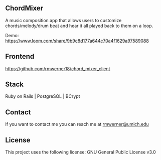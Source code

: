 ## ChordMixer
A music composition app that allows users to customize chords/melody/drum beat and hear it all played back to them on a loop.

Demo:
https://www.loom.com/share/9b9c8d177a644c70a4f1629a97589088

## Frontend
https://github.com/rmwerner18/chord_mixer_client

## Stack
Ruby on Rails | PostgreSQL | BCrypt 

## Contact
If you want to contact me you can reach me at rmwerner@umich.edu

## License
This project uses the following license: GNU General Public License v3.0
